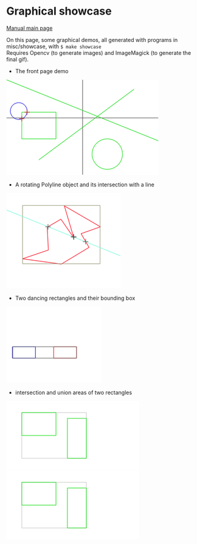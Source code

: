# Graphical showcase

[Manual main page](homog2d_manual.md)

On this page, some graphical demos, all generated with programs in misc/showcase, with `$ make showcase`
<br>
Requires Opencv (to generate images) and ImageMagick (to generate the final gif).


* The front page demo

![showcase1](showcase/showcase1.gif)

* A rotating Polyline object and its intersection with a line

![showcase3](showcase/showcase3.gif)

* Two dancing rectangles and their bounding box

![showcase1](showcase/showcase4.gif)

* intersection and union areas of two rectangles

![Example of intersection area](showcase/showcase2a.gif)
![Example of union area](showcase/showcase2b.gif)
